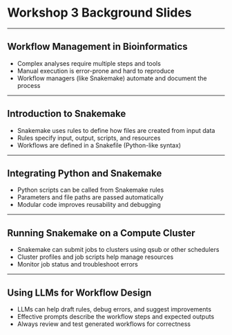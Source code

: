 # Workshop 3 Background Slides

---

## Workflow Management in Bioinformatics
- Complex analyses require multiple steps and tools
- Manual execution is error-prone and hard to reproduce
- Workflow managers (like Snakemake) automate and document the process

---

## Introduction to Snakemake
- Snakemake uses rules to define how files are created from input data
- Rules specify input, output, scripts, and resources
- Workflows are defined in a Snakefile (Python-like syntax)

---

## Integrating Python and Snakemake
- Python scripts can be called from Snakemake rules
- Parameters and file paths are passed automatically
- Modular code improves reusability and debugging

---

## Running Snakemake on a Compute Cluster
- Snakemake can submit jobs to clusters using qsub or other schedulers
- Cluster profiles and job scripts help manage resources
- Monitor job status and troubleshoot errors

---

## Using LLMs for Workflow Design
- LLMs can help draft rules, debug errors, and suggest improvements
- Effective prompts describe the workflow steps and expected outputs
- Always review and test generated workflows for correctness
